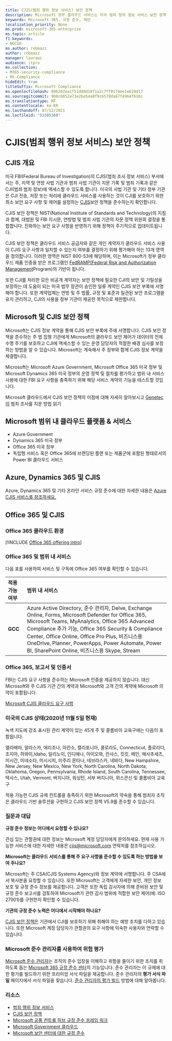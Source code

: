 ```yaml
---
title: CJIS(범죄 행위 정보 서비스) 보안 정책
description: Microsoft 정부 클라우드 서비스는 미국 범죄 정의 정보 서비스 보안 정책을 준수합니다.
keywords: Microsoft 365, 규정 준수, 제안
localization_priority: None
ms.prod: microsoft-365-enterprise
ms.topic: article
f1.keywords:
- NOCSH
ms.author: robmazz
author: robmazz
manager: laurawi
audience: itpro
ms.collection:
- M365-security-compliance
- MS-Compliance
hideEdit: true
titleSuffix: Microsoft Compliance
ms.openlocfilehash: 896202ea1f51d88d1871a2c7ff81f4ee1e620d17
ms.sourcegitcommit: 9b0c8852e73e2be54a0f9c6570da67f4964f616c
ms.translationtype: MT
ms.contentlocale: ko-KR
ms.lasthandoff: 07/12/2021
ms.locfileid: "53385368"
---
```

# <a name="criminal-justice-information-services-cjis-security-policy"></a>CJIS(범죄 행위 정보 서비스) 보안 정책

## <a name="cjis-overview"></a>CJIS 개요

미국 FBI(Federal Bureau of Investigation)의 CJIS(범죄 조사 정보 서비스) 부서에서는 주, 지역 및 연방 사법 기관과 범죄 사법 기관이 지문 기록 및 범죄 기록과 같은 CJI(범죄 범죄 정보)에 액세스할 수 있도록 합니다. 미국의 사법 기관 및 기타 정부 기관은 CJI 전송, 저장 또는 처리에 클라우드 서비스를 사용하는 것이 CJI를 보호하기 위한 최소 보안 요구 사항 및 제어를 설정하는 [CJIS](https://aka.ms/cjis-security-policy)보안 정책을 준수하는지 확인합니다.

CJIS 보안 정책은 NIST(National Institute of Standards and Technology)의 지침과 함께, 대법원 및 FBI 지시문, 연방법 및 범죄 사법 기관의 자문 정책 위원회 결정을 통합합니다. 진화하는 보안 요구 사항을 반영하기 위해 정책이 주기적으로 업데이트됩니다.

CJIS 보안 정책은 클라우드 서비스 공급자와 같은 개인 계약자가 클라우드 서비스 사용이 CJIS 요구 사항과 일치할 수 있는지 여부를 결정하기 위해 평가해야 하는 13개 영역을 정의합니다. 이러한 영역은 NIST 800-53에 해당하며, 이는 Microsoft가 정부 클라우드 제품 인증을 받은 프로그램인 [FedRAMP(Federal Risk and Authorization Management](offering-FedRAMP.md)Program)의 기반이 됩니다.

또한 CJI를 처리한 모든 비공개 계약자는 보안 정책에 필요한 CJI의 보안 및 기밀성을 보장하는 데 도움이 되는 미국 법무 장관이 승인한 일류 계약인 CJIS 보안 부록에 서명해야 합니다. 또한 계약업체는 연방 및 주 법률, 규정 및 표준과 일관된 보안 프로그램을 유지 관리하고, CJI의 사용을 정부 기관이 제공한 목적으로 제한합니다.

## <a name="microsoft-and-cjis-security-policy"></a>Microsoft 및 CJIS 보안 정책

Microsoft는 CJIS 정보 계약을 통해 CJIS 보안 부록에 주에 서명합니다. CJIS 보안 정책을 준수하는 주 법 집행 기관에게 Microsoft의 클라우드 보안 제어가 데이터의 전체 수명 주기를 보호하고 CJI에 액세스할 수 있는 운영 담당자의 적절한 배경 심사를 보장하는 방법을 알 수 있습니다. Microsoft는 계속해서 주 정부와 함께 CJIS 정보 계약을 체결합니다.

Microsoft는 Microsoft Azure Government, Microsoft Office 365 미국 정부 및 Microsoft Dynamics 365 미국 정부의 운영 정책 및 절차를 평가하고 범위 내 서비스 사용에 대한 FBI 요구 사항을 충족하기 위해 해당 서비스 계약의 기능을 테스트할 것입니다.

Microsoft 클라우드에서 CJIS 보안 정책의 이점에 대해 자세히 알아보시고 [Genetec이](https://customers.microsoft.com/story/genetec) 범죄 조사를 지운 방법 읽기

## <a name="microsoft-in-scope-cloud-platforms--services"></a>Microsoft 범위 내 클라우드 플랫폼 & 서비스

- Azure Government
- Dynamics 365 미국 정부
- Office 365 미국 정부
- 독립형 서비스 혹은 Office 365에 브랜딩된 플랜 또는 제품군에 포함된 형태로서의 Power BI 클라우드 서비스

## <a name="azure-dynamics-365-and-cjis"></a>Azure, Dynamics 365 및 CJIS

Azure, Dynamics 365 및 기타 온라인 서비스 규정 준수에 대한 자세한 내용은 [Azure CJIS 서비스를 참조하세요.](/azure/compliance/offerings/offering-cjis)

## <a name="office-365-and-cjis"></a>Office 365 및 CJIS

### <a name="office-365-cloud-environments"></a>Office 365 클라우드 환경

[!INCLUDE [Office 365 offering intro](../includes/o365-offering-introduction.md)]

### <a name="office-365-applicability-and-in-scope-services"></a>Office 365 및 범위 내 서비스

다음 표를 사용하여 서비스 및 구독에 Office 365 여부를 확인할 수 있습니다.

| **적용 가능 여부** | **범위 내 서비스** |
|:------------------|:----------------------|
| **GCC** | Azure Active Directory, 준수 관리자, Delve, Exchange Online, Forms, Microsoft Defender for Office 365, Microsoft Teams, MyAnalytics, Office 365 Advanced Compliance 추가 기능, Office 365 Security & Compliance Center, Office Online, Office Pro Plus, 비즈니스용 OneDrive, Planner, PowerApps, Power Automate, Power BI, SharePoint Online, 비즈니스용 Skype, Stream |

### <a name="office-365-audits-reports-and-certificates"></a>Office 365, 보고서 및 인증서

FBI는 CJIS 요구 사항을 준수하는 Microsoft 인증을 제공하지 않습니다. 대신 Microsoft와 주 CJIS 기관 간의 계약과 Microsoft와 고객 간의 계약에 Microsoft 의약이 포함됩니다.

[Microsoft CJIS 클라우드 요구 사항](https://aka.ms/MicrosoftCJISCloudRequirements)

### <a name="cjis-status-in-the-united-states-current-as-of-1152020"></a>미국의 CJIS 상태(2020년 11월 5일 현재)

녹색 지도에 강조 표시된 관리 계약이 있는 45개 주 및 콜롬비아 교육구에는 다음이 포함됩니다.

앨라배마, 알라스카, 애리조나, 아칸소, 캘리포니아, 콜로라도, Connecticut, 플로리다, 조지아, 하와이,Idaho, 일리노이, 인디애나, 아이오와, 칸사스, 킷킷, 메인, 매사추세츠, 미시간, 미네소타, 미시시피, 미주리 몬타나, 네브라스카, 네바다, New Hampshire, New Jersey, New Mexico, New York, North Carolina, North Dakota, Oklahoma, Oregon, Pennsylvania, Rhode Island, South Carolina, Tennessee, 텍사스, Utah, Vermont, 버지니아, 워싱턴, 서부 버지니아, 위스콘신 및 콜롬비아 교육구

적용 가능한 CJIS 규제 컨트롤을 충족하기 위한 Microsoft의 약속을 통해 범죄자 조직은 클라우드 기반 솔루션을 구현하고 CJIS 보안 정책 V5.9를 준수할 수 있습니다.

### <a name="frequently-asked-questions"></a>질문과 대답

**규정 준수 정보는 어디에서 요청할 수 있나요?**

관심 있는 관할권에 대한 정보는 Microsoft 계정 담당자에게 문의하세요. 현재 사용 가능한 서비스에 대한 자세한 내용은 <cjis@microsoft.com> 연락처를 참조하십시오.

**Microsoft는 클라우드 서비스를 통해 주 요구 사항을 준수할 수 있도록 하는 방법을 보여 주나요?**

Microsoft는 주 CSA(CJIS Systems Agency)와 정보 계약에 서명합니다. 주 CSA에서 복사본을 요청할 수 있습니다. 또한 Microsoft는 고객에게 자세한 보안, 개인 정보 보호 및 규정 준수 정보를 제공합니다. 고객은 또한 독립 감사자에 의해 준비된 보안 및 규정 준수 보고서를 검토하여 Microsoft가 관련 감사 범위에 적합한 보안 제어(예: ISO 27001)를 구현한지 확인할 수 있습니다.

**기관의 규정 준수 노력은 어디에서 시작해야 하나요?**

[CJIS 보안 정책은](https://aka.ms/cjis-security-policy) 기관에서 CJI를 보호하기 위해 취해야 하는 예방 조치를 다하고 있습니다. 또한 Microsoft 계정 담당자가 관할권의 요구 사항에 익숙한 사용자와 연락할 수 있습니다.

### <a name="use-microsoft-compliance-manager-to-assess-your-risk"></a>Microsoft 준수 관리자를 사용하여 위험 평가

[Microsoft 준수 관리자](/microsoft-365/compliance/compliance-manager)는 조직의 준수 입장을 이해하고 위험을 줄이기 위한 조치를 취하도록 돕는 [Microsoft 365 규정 준수 센터](/microsoft-365/compliance/microsoft-365-compliance-center)의 기능입니다. 준수 관리자는 이 규제에 대한 평가를 빌드하기 위한 프리미엄 서식 파일을 제공합니다. 준수 관리자의 **평가 서식 파일** 페이지에서 서식 파일을 찾습니다. [준수 관리자의 평가 빌드](/microsoft-365/compliance/compliance-manager-assessments) 방법에 대해 알아봅니다.

### <a name="resources"></a>리소스

- [범죄 행위 정보 서비스](https://aka.ms/cjis)
- [CJIS 보안 정책](https://aka.ms/cjis-security-policy)
- [Microsoft 공통 컨트롤 허브 규정 준수 프레임 워크](https://www.microsoft.com/trustcenter/common-controls-hub)
- [Microsoft Government 클라우드](https://go.microsoft.com/fwlink/?linkid=2087246)
- [Microsoft 보안 센터에 대한 규정 준수](https://www.microsoft.com/trust-center/compliance/compliance-overview)
